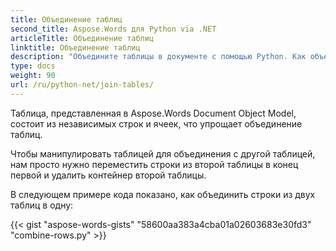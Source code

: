 ```yaml
---
title: Объединение таблиц
second_title: Aspose.Words для Python via .NET
articleTitle: Объединение таблиц
linktitle: Объединение таблиц
description: "Объедините таблицы в документе с помощью Python. Как объединить две таблицы в одну в Python."
type: docs
weight: 90
url: /ru/python-net/join-tables/
---
```


Таблица, представленная в Aspose.Words Document Object Model, состоит из независимых строк и ячеек, что упрощает объединение таблиц.

Чтобы манипулировать таблицей для объединения с другой таблицей, нам просто нужно переместить строки из второй таблицы в конец первой и удалить контейнер второй таблицы.

В следующем примере кода показано, как объединить строки из двух таблиц в одну:

{{< gist "aspose-words-gists" "58600aa383a4cba01a02603683e30fd3" "combine-rows.py" >}}
